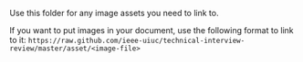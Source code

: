 Use this folder for any image assets you need to link to.

If you want to put images in your document, use the following format to link to it: `https://raw.github.com/ieee-uiuc/technical-interview-review/master/asset/<image-file>`
